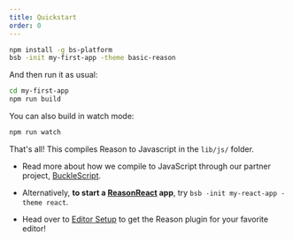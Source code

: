 ```yaml
---
title: Quickstart
order: 0
---
```


```sh
npm install -g bs-platform
bsb -init my-first-app -theme basic-reason
```

And then run it as usual:

```sh
cd my-first-app
npm run build
```

You can also build in watch mode:

```sh
npm run watch
```

That's all! This compiles Reason to Javascript in the `lib/js/` folder.

- Read more about how we compile to JavaScript through our partner project, [BuckleScript](http://bucklescript.github.io/bucklescript/Manual.html).

- Alternatively, **to start a [ReasonReact](//reasonml.github.io/reason-react/gettingStarted.html) app**, try `bsb -init my-react-app -theme react`.

- Head over to [Editor Setup](/guide/editor-tools/global-installation) to get the Reason plugin for your favorite editor!
